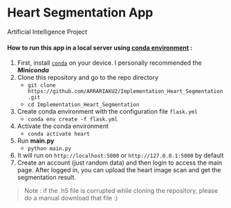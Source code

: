 # Heart Segmentation App 
Artificial Intelligence Project

#### How to run this app in a local server using [conda environment](https://docs.conda.io/projects/conda/en/latest/user-guide/concepts/environments.html) :
1. First, install [`conda`](https://docs.conda.io/projects/conda/en/latest/user-guide/install/index.html) on your device. I personally recommended the _***Miniconda***_
2. Clone this repository and go to the repo directory
   - `git clone https://github.com/ARRARIAKU2/Implementation_Heart_Segmentation.git`
   - `cd Implementation_Heart_Segmentation`
3. Create conda environment with the configuration file `flask.yml`
   - `conda env create -f flask.yml`
4. Activate the conda environment
   - `conda activate heart`
5. Run **main.py**
   - `python main.py`
6. It will run on `http://localhost:5000` or `http://127.0.0.1:5000` by default
7. Create an account (just random data) and then login to access the main page. After logged in, you can upload the heart image scan and get the segmentation result.

> Note : if the .h5 file is corrupted while cloning the repository, please do a manual download that file :)
